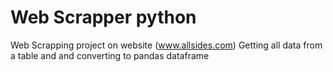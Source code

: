 # Web Scrapper python
Web Scrapping project on website (www.allsides.com) 
Getting all data from a table and and converting to pandas dataframe
